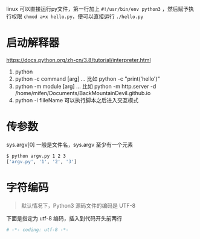 linux 可以直接运行py文件，第一行加上 `#!/usr/bin/env python3` ，然后赋予执行权限 `chmod a+x hello.py`，便可以直接运行 `./hello.py`

# 启动解释器
https://docs.python.org/zh-cn/3.8/tutorial/interpreter.html

1. python
2.  python -c command [arg] ... 比如 python -c "print('hello')"
3. python -m module [arg] ... 比如 python -m http.server -d /home/mifen/Documents/BackMountainDevil.github.io
4. python -i fiileName 可以执行脚本之后进入交互模式

# 传参数

sys.argv[0] 一般是文件名，sys.argv 至少有一个元素

```bash
$ python argv.py 1 2 3
['argv.py', '1', '2', '3']
```

# 字符编码

> 默认情况下，Python3 源码文件的编码是 UTF-8

下面是指定为 utf-8 编码，插入到代码开头前两行

```python
# -*- coding: utf-8 -*-
```